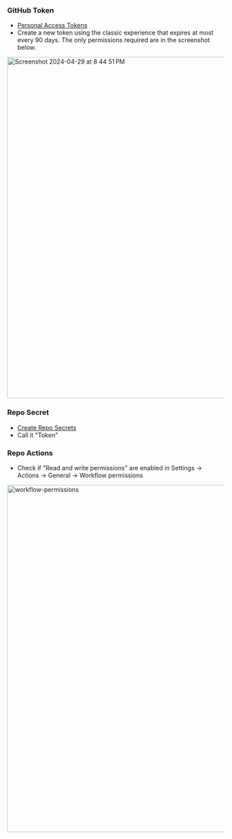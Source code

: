 ### GitHub Token
* [Personal Access Tokens](https://github.com/settings/tokens)
* Create a new token using the classic experience that expires at most every 90 days. The only permissions required are in the screenshot below.
<img width="789" alt="Screenshot 2024-04-29 at 8 44 51 PM" src="https://github.com/distorted-fields/nudge-json-updater/assets/18072053/a5dd22c4-c773-4947-a659-864c510112f7">

### Repo Secret
* [Create Repo Secrets](https://docs.github.com/en/actions/security-guides/using-secrets-in-github-actions#creating-secrets-for-a-repository)
* Call it "Token"

### Repo Actions
* Check if "Read and write permissions" are enabled in Settings -> Actions -> General -> Workflow permissions
<img width="803" alt="workflow-permissions" src="https://github.com/distorted-fields/nudge-json-updater/assets/18072053/47c8e66b-2500-4398-b588-0f429182e471">
